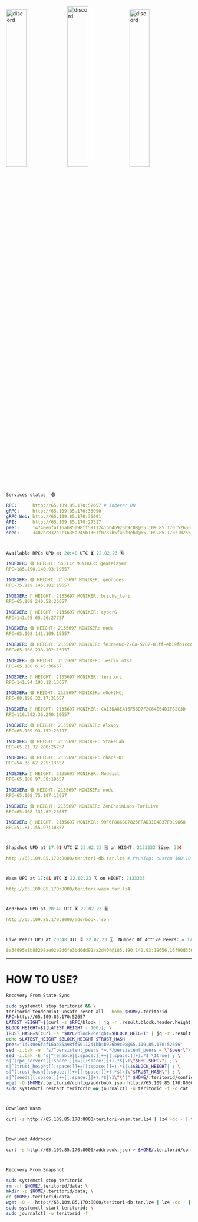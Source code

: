 [<img src='https://user-images.githubusercontent.com/83868103/215836529-812ac1b8-029f-4f5d-bb72-8539c308b0f4.png' alt='discord'  width='33%'>](https://github.com/romanv1812/Teritori/blob/main/data/mainnet_guide.md)[<img src='https://user-images.githubusercontent.com/83868103/215836572-1ace2f52-bfa5-452a-a9bd-1382169bc8f2.png' alt='discord'  width='33.39%'>](https://restake.app/teritori/torivaloper1qy38xmcrnht0kt5c5fryvl8llrpdwer6atxj5u/stake)[<img src='https://user-images.githubusercontent.com/83868103/215836599-cb1990d2-2e43-4fc2-898a-c373bcb64677.png' alt='discord'  width='33%'>](https://restake.app/teritori/torivaloper1qy38xmcrnht0kt5c5fryvl8llrpdwer6atxj5u/stake)
```python
Services status  🟢
```
```YAML
RPC:      http://65.109.85.170:52657 # Indexer ON
gRPC:     http://65.109.85.170:35090
gRPC Web: http://65.109.85.170:35091
API:      http://65.109.85.170:27317
peer:     14740e6faf16ab85a98ff5911241bb4b926b9c08@65.109.85.170:52656
seed:     3402bc832e2c1635a245b1301f0737b5f46f0ebd@65.109.85.170:10256
```
#
```python
Available RPCs UPD at 20:48 UTC ⏳ 22.02.23 🗓️ 
```
```YAML
INDEXER: 🟢 HEIGHT: 555112 MONIKER: georelayer
RPC=185.190.140.93:19657

INDEXER: 🟢 HEIGHT: 2135697 MONIKER: geonodes
RPC=75.119.146.181:19657

INDEXER: 🔴 HEIGHT: 2135697 MONIKER: bricks_teri
RPC=65.108.240.52:26657

INDEXER: 🔴 HEIGHT: 2135697 MONIKER: cyberG
RPC=141.95.65.26:27737

INDEXER: 🟢 HEIGHT: 2135697 MONIKER: node
RPC=65.108.141.109:15657

INDEXER: 🟢 HEIGHT: 2135697 MONIKER: fe3cae6c-226a-5787-81ff-eb19fb1cccce
RPC=65.108.238.102:15957

INDEXER: 🟢 HEIGHT: 2135697 MONIKER: lesnik_utsa
RPC=65.108.6.45:36657

INDEXER: 🔴 HEIGHT: 2135697 MONIKER: teritori
RPC=141.94.193.12:13657

INDEXER: 🟢 HEIGHT: 2135697 MONIKER: n0ok[MC]
RPC=88.198.32.17:31657

INDEXER: 🔴 HEIGHT: 2135697 MONIKER: CA13DA8EA16F56D7F2C64E64D1F82C3D
RPC=116.202.36.240:10657

INDEXER: 🟢 HEIGHT: 2135697 MONIKER: AlxVoy
RPC=65.109.93.152:26797

INDEXER: 🟢 HEIGHT: 2135697 MONIKER: StakeLab
RPC=65.21.32.200:26757

INDEXER: 🟢 HEIGHT: 2135697 MONIKER: chaos-01
RPC=54.36.62.225:13657

INDEXER: 🔴 HEIGHT: 2135697 MONIKER: Nodeist
RPC=65.108.97.58:19657

INDEXER: 🟢 HEIGHT: 2135697 MONIKER: node
RPC=65.108.75.107:15657

INDEXER: 🟢 HEIGHT: 2135697 MONIKER: ZenChainLabs-ToriLive
RPC=65.108.131.62:26657

INDEXER: 🔴 HEIGHT: 2135697 MONIKER: 99F6F886BD7825FFAD31D4B37FDC9668
RPC=51.81.155.97:10857

```
#
```python
Shapshot UPD at 17:01 UTC ⏳ 22.02.23 🗓️ on HIGHT: 2133333 Size: 33G
```
```YAML
http://65.109.85.170:8000/teritori-db.tar.lz4 # Pruning: custom 100\10\100 Indexer kv
```
#
```python
Wasm UPD at 17:01 UTC ⏳ 22.02.23 🗓️ on HIGHT: 2133333
```
```YAML
http://65.109.85.170:8000/teritori-wasm.tar.lz4
```
#
```python
Addrbook UPD at 20:48 UTC ⏳ 22.02.23 🗓️ 
```
```YAML
http://65.109.85.170:8000/addrbook.json
```
#
```python
Live Peers UPD at 20:48 UTC ⏳ 22.02.23 🗓️  Number Of Active Peers: = 17
```
```YAML
8a34095a1b88208ae02e2d6fe3bd0dd92aa2d404@185.190.140.93:19656,16f90d350de14a596ebdc683ce5e703c14e40bb3@75.119.146.181:19656,a57b53a46e6f473b42a6db6e0c0f216b1611efcb@65.108.240.52:26656,e3b906fefa58783395fcf72086c698707908a558@141.95.65.26:27736,5cabaab828aea4bcc60e20c5a87b469c43023557@65.108.141.109:15656,2b4f46e601fb4ede2a0c98976337e3afdaa50dac@65.108.238.102:15956,46b7ae20e3cc4264076a91c3601f3894a021a80d@65.108.6.45:36656,317d9a102d4a04337c65571c18df0e98269dce87@141.94.193.12:13656,e3374c3d25a36f06662fa150043e5e6529d11570@88.198.32.17:31656,d40face481bc00a617d9a29c39be412a776e28c2@116.202.36.240:10656,6ef7a8bc7a3cc0856594f12570e8f2282a099dcf@65.109.93.152:26796,a06fbbb9ace823ae28a696a91daa2d0644653c28@65.21.32.200:26756,10a19941e819a9a89873398b1d52794929d245a0@54.36.62.225:13656,a043a97266360ff45781a9fc9392aedc16494c59@65.108.97.58:19656,4cef2b81f82420434c6ce0dc43ca04ad18ef773f@65.108.75.107:15656,8e9624292123624e4eddc3f43189f08a0424127e@65.108.131.62:26656,3bd3a20d7c8a26a20927289a7a6bffecf71de53e@51.81.155.97:10856
```
---
# HOW TO USE?
```python
Recovery From State-Sync
```
```bash
sudo systemctl stop teritorid && \
teritorid tendermint unsafe-reset-all --home $HOME/.teritorid
RPC=http://65.109.85.170:52657
LATEST_HEIGHT=$(curl -s $RPC/block | jq -r .result.block.header.height); \
BLOCK_HEIGHT=$((LATEST_HEIGHT - 100)); \
TRUST_HASH=$(curl -s "$RPC/block?height=$BLOCK_HEIGHT" | jq -r .result.block_id.hash)
echo $LATEST_HEIGHT $BLOCK_HEIGHT $TRUST_HASH
peer="14740e6faf16ab85a98ff5911241bb4b926b9c08@65.109.85.170:52656"
sed -i.bak -e  "s/^persistent_peers *=.*/persistent_peers = \"$peer\"/" $HOME/.teritorid/config/config.toml
sed -i.bak -E "s|^(enable[[:space:]]+=[[:space:]]+).*$|\1true| ; \
s|^(rpc_servers[[:space:]]+=[[:space:]]+).*$|\1\"$RPC,$RPC\"| ; \
s|^(trust_height[[:space:]]+=[[:space:]]+).*$|\1$BLOCK_HEIGHT| ; \
s|^(trust_hash[[:space:]]+=[[:space:]]+).*$|\1\"$TRUST_HASH\"| ; \
s|^(seeds[[:space:]]+=[[:space:]]+).*$|\1\"\"|" $HOME/.teritorid/config/config.toml
wget -O $HOME/.teritorid/config/addrbook.json http://65.109.85.170:8000/addrbook.json
sudo systemctl restart teritorid && journalctl -u teritorid -f -o cat
```
#
```python
Download Wasm
```
```bash
curl -s http://65.109.85.170:8000/teritori-wasm.tar.lz4 | lz4 -dc - | tar -xf - -C $HOME/.teritorid/data
```
#
```python
Download Addrbook
```
```bash
curl -s http://65.109.85.170:8000/addrbook.json > $HOME/.teritorid/config/addrbook.json
```
#
```python
Recovery From Snapshot
```
```bash
sudo systemctl stop teritorid
rm -rf $HOME/.teritorid/data; \
mkdir -p $HOME/.teritorid/data; \
cd $HOME/.teritorid/data
wget -O -  http://65.109.85.170:8000/teritori-db.tar.lz4 | lz4 -dc - | tar -xf - -C $HOME/.teritorid
sudo systemctl start teritorid; \
sudo journalctl -u teritorid -f
```
